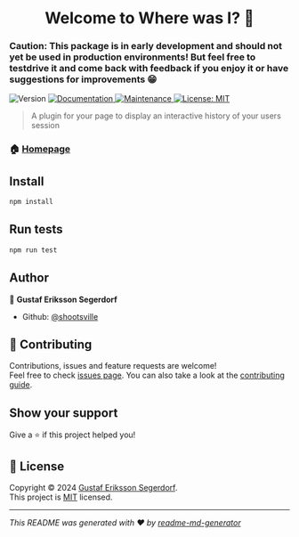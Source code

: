 <h1 align="center">Welcome to Where was I? 👋</h1>
<h3>Caution: This package is in early development and should not yet be used in production environments! But feel free to testdrive it and come back with feedback if you enjoy it or have suggestions for improvements 😁</h3>
<p>
  <img alt="Version" src="https://img.shields.io/badge/version-0.0.1-blue.svg?cacheSeconds=2592000" />
  <a href="https://github.com/shootsville/where-was-i#readme" target="_blank">
    <img alt="Documentation" src="https://img.shields.io/badge/documentation-yes-brightgreen.svg" />
  </a>
  <a href="https://github.com/hebertcisco/ts-npm-package-boilerplate/graphs/commit-activity" target="_blank">
    <img alt="Maintenance" src="https://img.shields.io/badge/Maintained%3F-yes-green.svg" />
  </a>
  <a href="https://github.com/shootsville/where-was-i/LICENSE" target="_blank">
    <img alt="License: MIT" src="https://img.shields.io/github/license/shootsville/Where was I?" />
  </a>
</p>

> A plugin for your page to display an interactive history of your users session

### 🏠 [Homepage](https://github.com/shootsville/where-was-i)

## Install

```sh
npm install
```

## Run tests

```sh
npm run test
```

## Author

👤 **Gustaf Eriksson Segerdorf**

- Github: [@shootsville](https://github.com/shootsville)

## 🤝 Contributing

Contributions, issues and feature requests are welcome!<br />Feel free to check
[issues page](https://github.com/shootsville/where-was-i/issues). You can also
take a look at the
[contributing guide](https://github.com/shootsville/where-was-i/blob/master/contributing).

## Show your support

Give a ⭐️ if this project helped you!

## 📝 License

Copyright © 2024
[Gustaf Eriksson Segerdorf](https://github.com/shootsville).<br /> This project
is [MIT](https://github.com/shootsville/where-was-i/LICENSE) licensed.

---

_This README was generated with ❤️ by
[readme-md-generator](https://github.com/kefranabg/readme-md-generator)_
